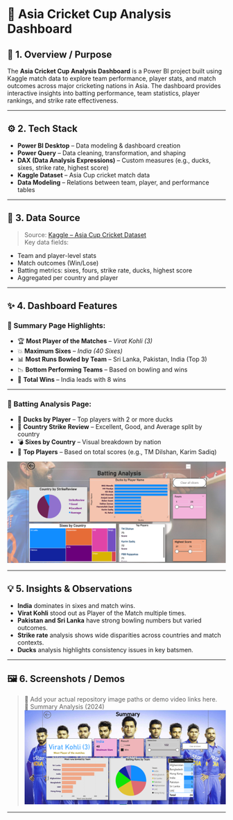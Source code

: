 # 🏏 Asia Cricket Cup Analysis Dashboard

## 📌 1. Overview / Purpose

The **Asia Cricket Cup Analysis Dashboard** is a Power BI project built using Kaggle match data to explore team performance, player stats, and match outcomes across major cricketing nations in Asia. The dashboard provides interactive insights into batting performance, team statistics, player rankings, and strike rate effectiveness.

---

## ⚙️ 2. Tech Stack

- **Power BI Desktop** – Data modeling & dashboard creation  
- **Power Query** – Data cleaning, transformation, and shaping  
- **DAX (Data Analysis Expressions)** – Custom measures (e.g., ducks, sixes, strike rate, highest score)  
- **Kaggle Dataset** – Asia Cup cricket match data  
- **Data Modeling** – Relations between team, player, and performance tables  

---

## 🧾 3. Data Source

> Source: [Kaggle – Asia Cup Cricket Dataset](https://www.kaggle.com/)  
Key data fields:
- Team and player-level stats  
- Match outcomes (Win/Lose)  
- Batting metrics: sixes, fours, strike rate, ducks, highest score  
- Aggregated per country and player  

---

## ✨ 4. Dashboard Features

### 🔹 Summary Page Highlights:
- 🏆 **Most Player of the Matches** – *Virat Kohli (3)*
- 💥 **Maximum Sixes** – *India (40 Sixes)*
- 📊 **Most Runs Bowled by Team** – Sri Lanka, Pakistan, India (Top 3)
- 📉 **Bottom Performing Teams** – Based on bowling and wins
- 🥇 **Total Wins** – India leads with 8 wins

---

### 🔹 Batting Analysis Page:
- 🧯 **Ducks by Player** – Top players with 2 or more ducks
- 🔄 **Country Strike Review** – Excellent, Good, and Average split by country
- 💣 **Sixes by Country** – Visual breakdown by nation
- 🧮 **Top Players** – Based on total scores (e.g., TM Dilshan, Karim Sadiq)

![Batting Analysis](https://github.com/shashireddyt8/-Asia-Cricket-Cup-Analysis-Dashboard/blob/main/Batting_Analysis.png?raw=true)

---

## 💡 5. Insights & Observations

- **India** dominates in sixes and match wins.
- **Virat Kohli** stood out as Player of the Match multiple times.
- **Pakistan and Sri Lanka** have strong bowling numbers but varied outcomes.
- **Strike rate** analysis shows wide disparities across countries and match contexts.
- **Ducks** analysis highlights consistency issues in key batsmen.

---

## 🖼 6. Screenshots / Demos

> 🔗 Add your actual repository image paths or demo video links here.  
📝 Summary Analysis (2024)
![Summary Analysis](https://github.com/shashireddyt8/-Asia-Cricket-Cup-Analysis-Dashboard/blob/main/Summary_Analysis.png?raw=true)

---

